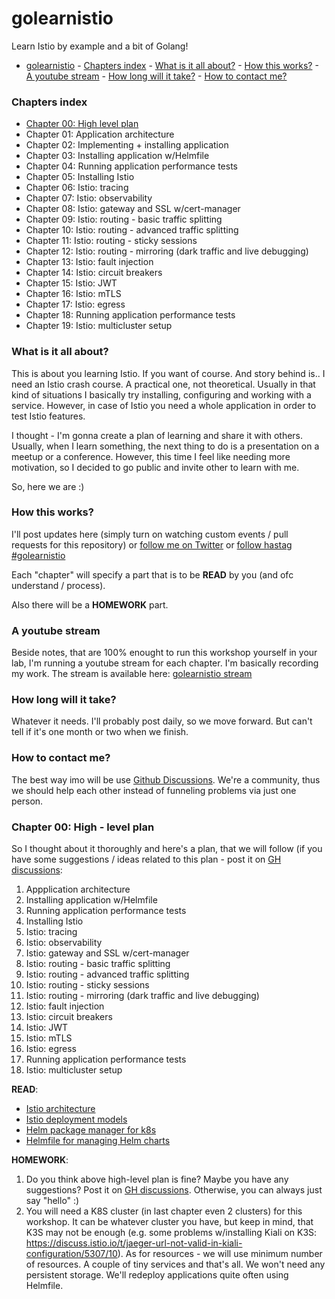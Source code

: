 # golearnistio

Learn Istio by example and a bit of Golang!

<!-- TOC -->

- [golearnistio](#golearnistio)
        - [Chapters index](#chapters-index)
        - [What is it all about?](#what-is-it-all-about)
        - [How this works?](#how-this-works)
        - [A youtube stream](#a-youtube-stream)
        - [How long will it take?](#how-long-will-it-take)
        - [How to contact me?](#how-to-contact-me)

<!-- /TOC -->

### Chapters index

- [Chapter 00: High level plan](chapter-00/)
- Chapter 01: Application architecture
- Chapter 02: Implementing + installing application
- Chapter 03: Installing application w/Helmfile
- Chapter 04: Running application performance tests
- Chapter 05: Installing Istio
- Chapter 06: Istio: tracing
- Chapter 07: Istio: observability
- Chapter 08: Istio: gateway and SSL w/cert-manager
- Chapter 09: Istio: routing - basic traffic splitting
- Chapter 10: Istio: routing - advanced traffic splitting
- Chapter 11: Istio: routing - sticky sessions
- Chapter 12: Istio: routing - mirroring (dark traffic and live debugging)
- Chapter 13: Istio: fault injection
- Chapter 14: Istio: circuit breakers
- Chapter 15: Istio: JWT
- Chapter 16: Istio: mTLS
- Chapter 17: Istio: egress
- Chapter 18: Running application performance tests
- Chapter 19: Istio: multicluster setup

### What is it all about?

This is about you learning Istio. If you want of course. And story behind is.. I need an Istio crash course. A practical one, not theoretical.  Usually in that kind of situations I basically try installing, configuring and working with a service. However, in case of Istio you need a whole application in order to test Istio features.

I thought - I'm gonna create a plan of learning and share it with others. Usually, when I learn something, the next thing to do is a presentation on a meetup or a conference. However, this time I feel like needing more motivation, so I decided to go public and invite other to learn with me.

So, here we are :)

### How this works?

I'll post updates here (simply turn on watching custom events / pull requests for this repository) or [follow me on Twitter](https://twitter.com/docent_net) or [follow hastag #golearnistio](https://twitter.com/hashtag/golearnistio?src=hashtag_click)

Each "chapter" will specify a part that is to be **READ** by you (and ofc understand / process).

Also there will be a **HOMEWORK** part.

### A youtube stream

Beside notes, that are 100% enought to run this workshop yourself in your
lab, I'm running a youtube stream for each chapter. I'm basically recording
my work. The stream is available here: [golearnistio stream](https://www.youtube.com/watch?v=GgF6Ov5Pg80&list=PLe_xxswxhVz_XSGfhJq_oYtUgOgWoQu6Y&ab_channel=MaciejLasyk)

### How long will it take?

Whatever it needs. I'll probably post daily, so we move forward. But can't tell if it's one month or two when we finish.

### How to contact me?

The best way imo will be use [Github Discussions](https://github.com/docent-net/golearnistio/discussions). We're a community, thus we should help each other instead of funneling problems via just one person.

### Chapter 00: High - level plan

So I thought about it thoroughly and here's a plan, that we will follow (if you have some suggestions / ideas related to this plan - post it on [GH discussions](https://github.com/docent-net/golearnistio/discussions):

1. Appplication architecture
1. Installing application w/Helmfile
1. Running application performance tests
1. Installing Istio
1. Istio: tracing
1. Istio: observability
1. Istio: gateway and SSL w/cert-manager
1. Istio: routing - basic traffic splitting
1. Istio: routing - advanced traffic splitting
1. Istio: routing - sticky sessions
1. Istio: routing - mirroring (dark traffic and live debugging)
1. Istio: fault injection
1. Istio: circuit breakers
1. Istio: JWT
1. Istio: mTLS
1. Istio: egress
1. Running application performance tests
1. Istio: multicluster setup

**READ**:

- [Istio architecture](https://istio.io/latest/docs/ops/deployment/architecture/)
- [Istio deployment models](https://istio.io/latest/docs/ops/deployment/deployment-models/)
- [Helm package manager for k8s](https://helm.sh/docs/topics/charts/)
- [Helmfile for managing Helm charts](https://github.com/roboll/helmfile)

**HOMEWORK**:

1. Do you think above high-level plan is fine? Maybe you have any suggestions? Post it on [GH discussions](https://github.com/docent-net/golearnistio/discussions). Otherwise, you can always just say "hello" :)
1. You will need a K8S cluster (in last chapter even 2 clusters) for this workshop. It can be whatever cluster you have, but keep in mind, that K3S may not be enough (e.g. some problems w/installing Kiali on K3S: https://discuss.istio.io/t/jaeger-url-not-valid-in-kiali-configuration/5307/10). As for resources - we will use minimum number of resources. A couple of tiny services and that's all. We won't need any persistent storage. We'll redeploy applications quite often using Helmfile.
